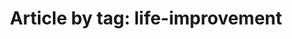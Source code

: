 ---
layout: blog_by_tag
title: 'Article by tag: life-improvement'
tag: life improvement
permalink: /blog/tag/life-improvement/
---